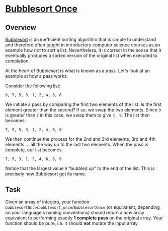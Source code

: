 # [Bubblesort Once](https://www.codewars.com/kata/bubblesort-once "https://www.codewars.com/kata/56b97b776ffcea598a0006f2")

## Overview

[Bubblesort](https://en.wikipedia.org/wiki/Bubble_sort) is an inefficient sorting algorithm that is
simple to understand and therefore often taught in introductory computer science courses as an
example how _not_ to sort a list. Nevertheless, it is correct in the sense that it eventually
produces a sorted version of the original list when executed to completion.

At the heart of Bubblesort is what is known as a _pass_. Let's look at an example at how a pass
works.

Consider the following list:

```
9, 7, 5, 3, 1, 2, 4, 6, 8
```

We initiate a pass by comparing the first two elements of the list. Is the first element greater
than the second? If so, we swap the two elements. Since `9` is greater than `7` in this case, we
swap them to give `7, 9`. The list then becomes:

```
7, 9, 5, 3, 1, 2, 4, 6, 8
```

We then continue the process for the 2nd and 3rd elements, 3rd and 4th elements ... all the way up
to the last two elements. When the pass is complete, our list becomes:

```
7, 5, 3, 1, 2, 4, 6, 8, 9
```

Notice that the largest value `9` "bubbled up" to the end of the list. This is precisely how
Bubblesort got its name.

## Task

Given an array of integers, your function `bubblesortOnce`/`bubblesort_once`/`BubblesortOnce` (or
equivalent, depending on your language's naming conventions) should return a *new* array equivalent
to performing exactly **1 complete pass** on the original array. Your function should be pure, i.e.
it should **not** mutate the input array.